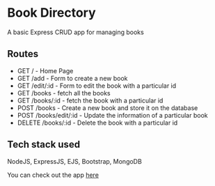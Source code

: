 # Book Directory

A basic Express CRUD app for managing books

## Routes

* GET / - Home Page
* GET /add - Form to create a new book
* GET /edit/:id - Form to edit the book with a particular id
* GET /books - fetch all the books
* GET /books/:id - fetch the book with a particular id
* POST /books - Create a new book and store it on the database
* POST /books/edit/:id - Update the information of a particular book
* DELETE /books/:id - Delete the book with a particular id

## Tech stack used

NodeJS, ExpressJS, EJS, Bootstrap, MongoDB

You can check out the app [here](https://wec-book-directory.herokuapp.com/)



